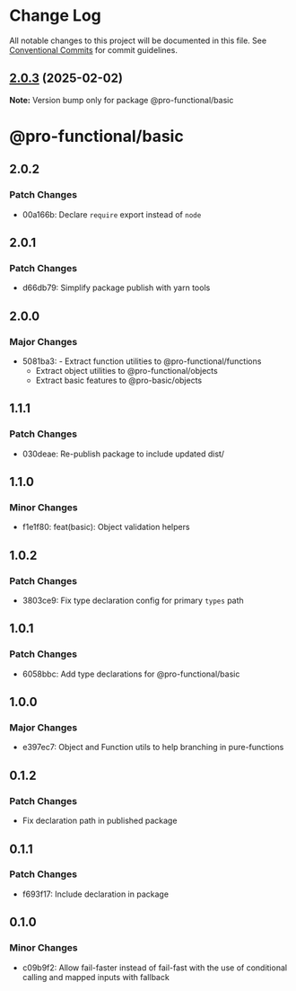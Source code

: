 # Change Log

All notable changes to this project will be documented in this file. See
[Conventional Commits](https://conventionalcommits.org) for commit guidelines.

## [2.0.3](https://github.com/harish-prakash/pro-functional/compare/@pro-functional/basic@2.0.2...@pro-functional/basic@2.0.3) (2025-02-02)

**Note:** Version bump only for package @pro-functional/basic

# @pro-functional/basic

## 2.0.2

### Patch Changes

- 00a166b: Declare `require` export instead of `node`

## 2.0.1

### Patch Changes

- d66db79: Simplify package publish with yarn tools

## 2.0.0

### Major Changes

- 5081ba3: - Extract function utilities to @pro-functional/functions
    - Extract object utilities to @pro-functional/objects
    - Extract basic features to @pro-basic/objects

## 1.1.1

### Patch Changes

- 030deae: Re-publish package to include updated dist/

## 1.1.0

### Minor Changes

- f1e1f80: feat(basic): Object validation helpers

## 1.0.2

### Patch Changes

- 3803ce9: Fix type declaration config for primary `types` path

## 1.0.1

### Patch Changes

- 6058bbc: Add type declarations for @pro-functional/basic

## 1.0.0

### Major Changes

- e397ec7: Object and Function utils to help branching in pure-functions

## 0.1.2

### Patch Changes

- Fix declaration path in published package

## 0.1.1

### Patch Changes

- f693f17: Include declaration in package

## 0.1.0

### Minor Changes

- c09b9f2: Allow fail-faster instead of fail-fast with the use of conditional
  calling and mapped inputs with fallback
